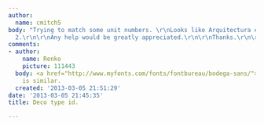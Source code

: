 ```yaml
---
author:
  name: cmitch5
body: "Trying to match some unit numbers. \r\nLooks like Arquitectura except in the
  2.\r\n\r\nAny help would be greatly appreciated.\r\n\r\nThanks.\r\n\r\n"
comments:
- author:
    name: Renko
    picture: 111443
  body: <a href="http://www.myfonts.com/fonts/fontbureau/bodega-sans/">Bodega Sans</a>
    is similar.
  created: '2013-03-05 21:51:29'
date: '2013-03-05 21:45:35'
title: Deco type id.

---
```

